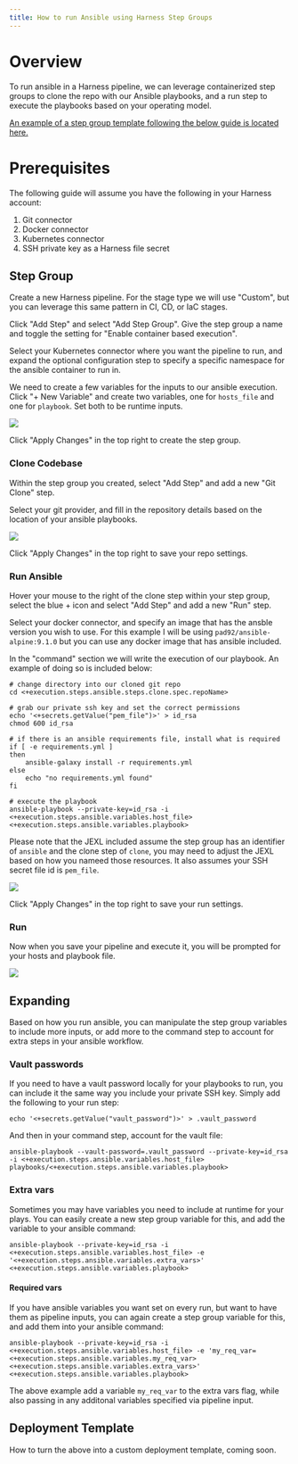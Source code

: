 ```yaml
---
title: How to run Ansible using Harness Step Groups
---
```


# Overview

To run ansible in a Harness pipeline, we can leverage containerized step groups to clone the repo with our Ansible playbooks, and a run step to execute the playbooks based on your operating model.

[An example of a step group template following the below guide is located here.](https://github.com/harness-community/solutions-architecture/tree/main/kb/reference-architectures/ansible)

# Prerequisites

The following guide will assume you have the following in your Harness account:

1. Git connector
2. Docker connector
3. Kubernetes connector
4. SSH private key as a Harness file secret

## Step Group

Create a new Harness pipeline. For the stage type we will use "Custom", but you can leverage this same pattern in CI, CD, or IaC stages.

Click "Add Step" and select "Add Step Group". Give the step group a name and toggle the setting for "Enable container based execution".

Select your Kubernetes connector where you want the pipeline to run, and expand the optional configuration step to specify a specific namespace for the ansible container to run in.

We need to create a few variables for the inputs to our ansible execution. Click "+ New Variable" and create two variables, one for `hosts_file` and one for `playbook`. Set both to be runtime inputs.

![](static/ansible_step_group_sg.png)

Click "Apply Changes" in the top right to create the step group.

### Clone Codebase

Within the step group you created, select "Add Step" and add a new "Git Clone" step.

Select your git provider, and fill in the repository details based on the location of your ansible playbooks.

![](static/ansible_step_group_clone.png)

Click "Apply Changes" in the top right to save your repo settings.

### Run Ansible

Hover your mouse to the right of the clone step within your step group, select the blue + icon and select "Add Step" and add a new "Run" step.

Select your docker connector, and specify an image that has the ansble version you wish to use. For this example I will be using `pad92/ansible-alpine:9.1.0` but you can use any docker image that has ansible included.

In the "command" section we will write the execution of our playbook. An example of doing so is included below:

```
# change directory into our cloned git repo
cd <+execution.steps.ansible.steps.clone.spec.repoName>

# grab our private ssh key and set the correct permissions
echo '<+secrets.getValue("pem_file")>' > id_rsa
chmod 600 id_rsa

# if there is an ansible requirements file, install what is required
if [ -e requirements.yml ]
then
    ansible-galaxy install -r requirements.yml
else
    echo "no requirements.yml found"
fi

# execute the playbook
ansible-playbook --private-key=id_rsa -i <+execution.steps.ansible.variables.host_file> <+execution.steps.ansible.variables.playbook>
```

Please note that the JEXL included assume the step group has an identifier of `ansible` and the clone step of `clone`, you may need to adjust the JEXL based on how you nameed those resources. It also assumes your SSH secret file id is `pem_file`.

![](static/ansible_step_group_command.png)

Click "Apply Changes" in the top right to save your run settings.

### Run

Now when you save your pipeline and execute it, you will be prompted for your hosts and playbook file.

![](static/ansible_step_group_run.png)

## Expanding

Based on how you run ansible, you can manipulate the step group variables to include more inputs, or add more to the command step to account for extra steps in your ansible workflow.

### Vault passwords

If you need to have a vault password locally for your playbooks to run, you can include it the same way you include your private SSH key. Simply add the following to your run step:

```
echo '<+secrets.getValue("vault_password")>' > .vault_password
```

And then in your command step, account for the vault file:

```
ansible-playbook --vault-password=.vault_password --private-key=id_rsa -i <+execution.steps.ansible.variables.host_file> playbooks/<+execution.steps.ansible.variables.playbook>
```

### Extra vars

Sometimes you may have variables you need to include at runtime for your plays. You can easily create a new step group variable for this, and add the variable to your ansible command:

```
ansible-playbook --private-key=id_rsa -i <+execution.steps.ansible.variables.host_file> -e '<+execution.steps.ansible.variables.extra_vars>' <+execution.steps.ansible.variables.playbook>
```

#### Required vars

If you have ansible variables you want set on every run, but want to have them as pipeline inputs, you can again create a step group variable for this, and add them into your ansible command:

```
ansible-playbook --private-key=id_rsa -i <+execution.steps.ansible.variables.host_file> -e 'my_req_var=<+execution.steps.ansible.variables.my_req_var> <+execution.steps.ansible.variables.extra_vars>' <+execution.steps.ansible.variables.playbook>
```

The above example add a variable `my_req_var` to the extra vars flag, while also passing in any additonal variables specified via pipeline input.

## Deployment Template

How to turn the above into a custom deployment template, coming soon.
